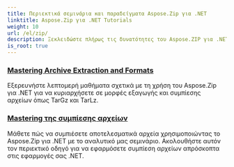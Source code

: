 ```yaml
---
title: Περιεκτικά σεμινάρια και παραδείγματα Aspose.Zip για .NET
linktitle: Aspose.Zip για .NET Tutorials
weight: 10
url: /el/zip/
description: Ξεκλειδώστε πλήρως τις δυνατότητες του Aspose.ZIP για .NET με τα λεπτομερή σεμινάρια και τα πρακτικά μας παραδείγματα. Μάθετε πώς να συμπιέσετε, να εξαγάγετε και να διαχειριστείτε αποτελεσματικά αρχεία ZIP στις εφαρμογές σας .NET.
is_root: true
---
```

### [Mastering Archive Extraction and Formats](./mastering-archive-extraction-and-formats/)
Εξερευνήστε λεπτομερή μαθήματα σχετικά με τη χρήση του Aspose.Zip για .NET για να κυριαρχήσετε σε μορφές εξαγωγής και συμπίεσης αρχείων όπως TarGz και TarLz.
### [Mastering της συμπίεσης αρχείων](./file-compress/)
Μάθετε πώς να συμπιέσετε αποτελεσματικά αρχεία χρησιμοποιώντας το Aspose.Zip για .NET με το αναλυτικό μας σεμινάριο. Ακολουθήστε αυτόν τον περιεκτικό οδηγό για να εφαρμόσετε συμπίεση αρχείων απρόσκοπτα στις εφαρμογές σας .NET.